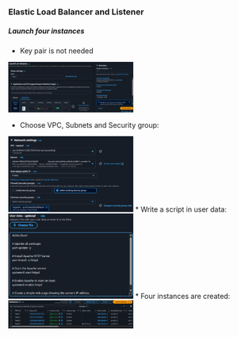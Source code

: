 ### Elastic Load Balancer and Listener
##### Launch four instances
* Key pair is not needed
<img src=".github/images/img_31.png" alt="elastic load balancer" width="50%"/>

* Choose VPC, Subnets and Security group:
<img src=".github/images/img_32.png" alt="elastic load balancer" width="50%"/>
* Write a script in user data:
<img src=".github/images/img_33.png" alt="elastic load balancer" width="50%"/>
* Four instances are created:
<img src=".github/images/img_34.png" alt="elastic load balancer" width="50%"/>